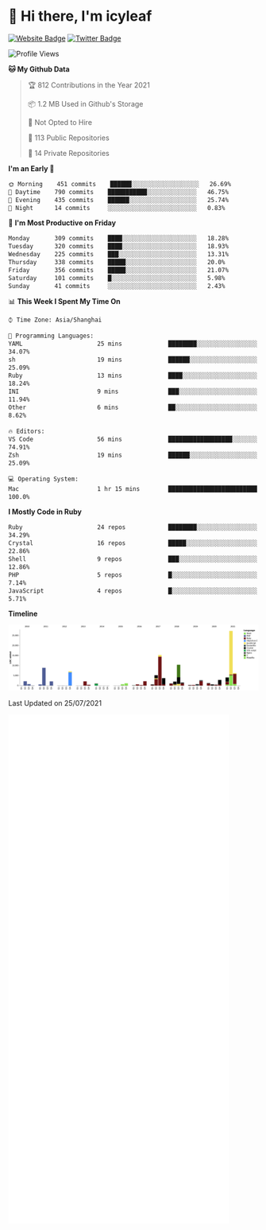 # 👋 Hi there, I'm icyleaf

[![Website Badge](https://img.shields.io/badge/-icyleaf.com-444444?style=flat&logo=Google-Chrome&logoColor=f2f2f2&link=https://icyleaf.com)](https://icyleaf.com)
[![Twitter Badge](https://img.shields.io/badge/-@icyleaf-1da1f2?style=flat&labelColor=1ca0f1&logo=twitter&logoColor=white&link=https://twitter.com/icyleaf)](https://twitter.com/icyleaf)

<!--START_SECTION:waka-->
![Profile Views](http://img.shields.io/badge/Profile%20Views-0-blue)

**🐱 My Github Data** 

> 🏆 812 Contributions in the Year 2021
 > 
> 📦 1.2 MB Used in Github's Storage 
 > 
> 🚫 Not Opted to Hire
 > 
> 📜 113 Public Repositories 
 > 
> 🔑 14 Private Repositories  
 > 
**I'm an Early 🐤** 

```text
🌞 Morning    451 commits    ██████░░░░░░░░░░░░░░░░░░░   26.69% 
🌆 Daytime    790 commits    ███████████░░░░░░░░░░░░░░   46.75% 
🌃 Evening    435 commits    ██████░░░░░░░░░░░░░░░░░░░   25.74% 
🌙 Night      14 commits     ░░░░░░░░░░░░░░░░░░░░░░░░░   0.83%

```
📅 **I'm Most Productive on Friday** 

```text
Monday       309 commits    ████░░░░░░░░░░░░░░░░░░░░░   18.28% 
Tuesday      320 commits    ████░░░░░░░░░░░░░░░░░░░░░   18.93% 
Wednesday    225 commits    ███░░░░░░░░░░░░░░░░░░░░░░   13.31% 
Thursday     338 commits    █████░░░░░░░░░░░░░░░░░░░░   20.0% 
Friday       356 commits    █████░░░░░░░░░░░░░░░░░░░░   21.07% 
Saturday     101 commits    █░░░░░░░░░░░░░░░░░░░░░░░░   5.98% 
Sunday       41 commits     ░░░░░░░░░░░░░░░░░░░░░░░░░   2.43%

```


📊 **This Week I Spent My Time On** 

```text
⌚︎ Time Zone: Asia/Shanghai

💬 Programming Languages: 
YAML                     25 mins             ████████░░░░░░░░░░░░░░░░░   34.07% 
sh                       19 mins             ██████░░░░░░░░░░░░░░░░░░░   25.09% 
Ruby                     13 mins             ████░░░░░░░░░░░░░░░░░░░░░   18.24% 
INI                      9 mins              ███░░░░░░░░░░░░░░░░░░░░░░   11.94% 
Other                    6 mins              ██░░░░░░░░░░░░░░░░░░░░░░░   8.62%

🔥 Editors: 
VS Code                  56 mins             ██████████████████░░░░░░░   74.91% 
Zsh                      19 mins             ██████░░░░░░░░░░░░░░░░░░░   25.09%

💻 Operating System: 
Mac                      1 hr 15 mins        █████████████████████████   100.0%

```

**I Mostly Code in Ruby** 

```text
Ruby                     24 repos            ████████░░░░░░░░░░░░░░░░░   34.29% 
Crystal                  16 repos            █████░░░░░░░░░░░░░░░░░░░░   22.86% 
Shell                    9 repos             ███░░░░░░░░░░░░░░░░░░░░░░   12.86% 
PHP                      5 repos             █░░░░░░░░░░░░░░░░░░░░░░░░   7.14% 
JavaScript               4 repos             █░░░░░░░░░░░░░░░░░░░░░░░░   5.71%

```


**Timeline**

![Chart not found](https://raw.githubusercontent.com/icyleaf/icyleaf/main/charts/bar_graph.png) 


 Last Updated on 25/07/2021
<!--END_SECTION:waka-->

![Metrics](https://github.com/icyleaf/icyleaf/blob/main/github-metrics.svg)
